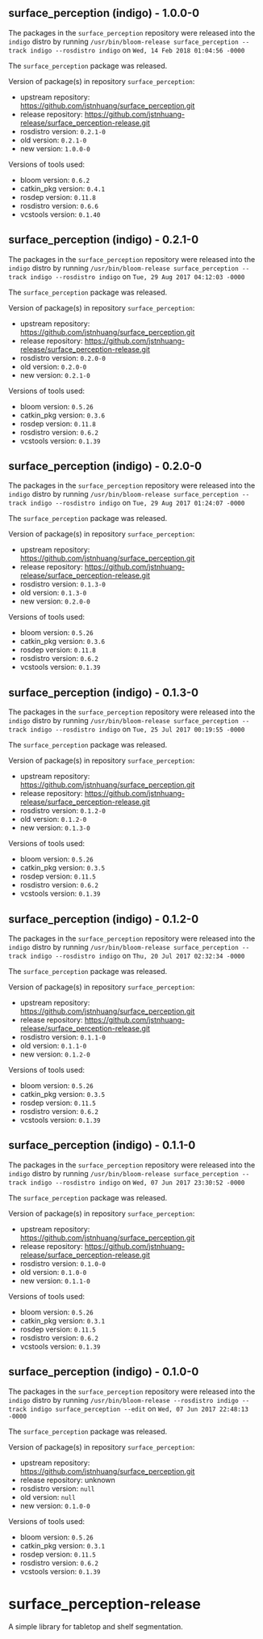 ## surface_perception (indigo) - 1.0.0-0

The packages in the `surface_perception` repository were released into the `indigo` distro by running `/usr/bin/bloom-release surface_perception --track indigo --rosdistro indigo` on `Wed, 14 Feb 2018 01:04:56 -0000`

The `surface_perception` package was released.

Version of package(s) in repository `surface_perception`:

- upstream repository: https://github.com/jstnhuang/surface_perception.git
- release repository: https://github.com/jstnhuang-release/surface_perception-release.git
- rosdistro version: `0.2.1-0`
- old version: `0.2.1-0`
- new version: `1.0.0-0`

Versions of tools used:

- bloom version: `0.6.2`
- catkin_pkg version: `0.4.1`
- rosdep version: `0.11.8`
- rosdistro version: `0.6.6`
- vcstools version: `0.1.40`


## surface_perception (indigo) - 0.2.1-0

The packages in the `surface_perception` repository were released into the `indigo` distro by running `/usr/bin/bloom-release surface_perception --track indigo --rosdistro indigo` on `Tue, 29 Aug 2017 04:12:03 -0000`

The `surface_perception` package was released.

Version of package(s) in repository `surface_perception`:

- upstream repository: https://github.com/jstnhuang/surface_perception.git
- release repository: https://github.com/jstnhuang-release/surface_perception-release.git
- rosdistro version: `0.2.0-0`
- old version: `0.2.0-0`
- new version: `0.2.1-0`

Versions of tools used:

- bloom version: `0.5.26`
- catkin_pkg version: `0.3.6`
- rosdep version: `0.11.8`
- rosdistro version: `0.6.2`
- vcstools version: `0.1.39`


## surface_perception (indigo) - 0.2.0-0

The packages in the `surface_perception` repository were released into the `indigo` distro by running `/usr/bin/bloom-release surface_perception --track indigo --rosdistro indigo` on `Tue, 29 Aug 2017 01:24:07 -0000`

The `surface_perception` package was released.

Version of package(s) in repository `surface_perception`:

- upstream repository: https://github.com/jstnhuang/surface_perception.git
- release repository: https://github.com/jstnhuang-release/surface_perception-release.git
- rosdistro version: `0.1.3-0`
- old version: `0.1.3-0`
- new version: `0.2.0-0`

Versions of tools used:

- bloom version: `0.5.26`
- catkin_pkg version: `0.3.6`
- rosdep version: `0.11.8`
- rosdistro version: `0.6.2`
- vcstools version: `0.1.39`


## surface_perception (indigo) - 0.1.3-0

The packages in the `surface_perception` repository were released into the `indigo` distro by running `/usr/bin/bloom-release surface_perception --track indigo --rosdistro indigo` on `Tue, 25 Jul 2017 00:19:55 -0000`

The `surface_perception` package was released.

Version of package(s) in repository `surface_perception`:

- upstream repository: https://github.com/jstnhuang/surface_perception.git
- release repository: https://github.com/jstnhuang-release/surface_perception-release.git
- rosdistro version: `0.1.2-0`
- old version: `0.1.2-0`
- new version: `0.1.3-0`

Versions of tools used:

- bloom version: `0.5.26`
- catkin_pkg version: `0.3.5`
- rosdep version: `0.11.5`
- rosdistro version: `0.6.2`
- vcstools version: `0.1.39`


## surface_perception (indigo) - 0.1.2-0

The packages in the `surface_perception` repository were released into the `indigo` distro by running `/usr/bin/bloom-release surface_perception --track indigo --rosdistro indigo` on `Thu, 20 Jul 2017 02:32:34 -0000`

The `surface_perception` package was released.

Version of package(s) in repository `surface_perception`:

- upstream repository: https://github.com/jstnhuang/surface_perception.git
- release repository: https://github.com/jstnhuang-release/surface_perception-release.git
- rosdistro version: `0.1.1-0`
- old version: `0.1.1-0`
- new version: `0.1.2-0`

Versions of tools used:

- bloom version: `0.5.26`
- catkin_pkg version: `0.3.5`
- rosdep version: `0.11.5`
- rosdistro version: `0.6.2`
- vcstools version: `0.1.39`


## surface_perception (indigo) - 0.1.1-0

The packages in the `surface_perception` repository were released into the `indigo` distro by running `/usr/bin/bloom-release surface_perception --track indigo --rosdistro indigo` on `Wed, 07 Jun 2017 23:30:52 -0000`

The `surface_perception` package was released.

Version of package(s) in repository `surface_perception`:

- upstream repository: https://github.com/jstnhuang/surface_perception.git
- release repository: https://github.com/jstnhuang-release/surface_perception-release.git
- rosdistro version: `0.1.0-0`
- old version: `0.1.0-0`
- new version: `0.1.1-0`

Versions of tools used:

- bloom version: `0.5.26`
- catkin_pkg version: `0.3.1`
- rosdep version: `0.11.5`
- rosdistro version: `0.6.2`
- vcstools version: `0.1.39`


## surface_perception (indigo) - 0.1.0-0

The packages in the `surface_perception` repository were released into the `indigo` distro by running `/usr/bin/bloom-release --rosdistro indigo --track indigo surface_perception --edit` on `Wed, 07 Jun 2017 22:48:13 -0000`

The `surface_perception` package was released.

Version of package(s) in repository `surface_perception`:

- upstream repository: https://github.com/jstnhuang/surface_perception.git
- release repository: unknown
- rosdistro version: `null`
- old version: `null`
- new version: `0.1.0-0`

Versions of tools used:

- bloom version: `0.5.26`
- catkin_pkg version: `0.3.1`
- rosdep version: `0.11.5`
- rosdistro version: `0.6.2`
- vcstools version: `0.1.39`


# surface_perception-release
A simple library for tabletop and shelf segmentation.
